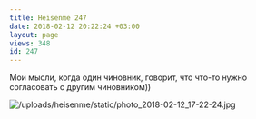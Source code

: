 ```yaml
---
title: Heisenme 247
date: 2018-02-12 20:22:24 +03:00
layout: page
views: 348
id: 247
---
```


Мои мысли, когда один чиновник, говорит, что что-то нужно согласовать с другим чиновником))



![/uploads/heisenme/static/photo_2018-02-12_17-22-24.jpg](/uploads/heisenme/static/photo_2018-02-12_17-22-24.jpg)
